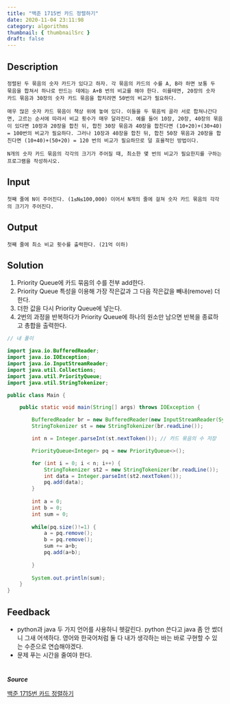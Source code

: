 ```yaml
---
title: "백준 1715번 카드 정렬하기"
date: 2020-11-04 23:11:98
category: algorithms
thumbnail: { thumbnailSrc }
draft: false
---
```



## Description

```
정렬된 두 묶음의 숫자 카드가 있다고 하자. 각 묶음의 카드의 수를 A, B라 하면 보통 두 묶음을 합쳐서 하나로 만드는 데에는 A+B 번의 비교를 해야 한다. 이를테면, 20장의 숫자 카드 묶음과 30장의 숫자 카드 묶음을 합치려면 50번의 비교가 필요하다.

매우 많은 숫자 카드 묶음이 책상 위에 놓여 있다. 이들을 두 묶음씩 골라 서로 합쳐나간다면, 고르는 순서에 따라서 비교 횟수가 매우 달라진다. 예를 들어 10장, 20장, 40장의 묶음이 있다면 10장과 20장을 합친 뒤, 합친 30장 묶음과 40장을 합친다면 (10+20)+(30+40) = 100번의 비교가 필요하다. 그러나 10장과 40장을 합친 뒤, 합친 50장 묶음과 20장을 합친다면 (10+40)+(50+20) = 120 번의 비교가 필요하므로 덜 효율적인 방법이다.

N개의 숫자 카드 묶음의 각각의 크기가 주어질 때, 최소한 몇 번의 비교가 필요한지를 구하는 프로그램을 작성하시오.
```
## Input
```
첫째 줄에 N이 주어진다. (1≤N≤100,000) 이어서 N개의 줄에 걸쳐 숫자 카드 묶음의 각각의 크기가 주어진다.
```

## Output
```
첫째 줄에 최소 비교 횟수를 출력한다. (21억 이하)
```

## Solution
1. Priority Queue에 카드 묶음의 수를 전부 add한다.
2. Priority Queue 특성을 이용해 가장 작은값과 그 다음 작은값을 빼내(remove) 더한다. 
3. 더한 값을 다시 Priority Queue에 넣는다.
4. 2번의 과정을 반복하다가 Priority Queue에 하나의 원소만 남으면 반복을 종료하고 총합을 출력한다. 



```java
// 내 풀이

import java.io.BufferedReader;
import java.io.IOException;
import java.io.InputStreamReader;
import java.util.Collections;
import java.util.PriorityQueue;
import java.util.StringTokenizer;

public class Main {

	public static void main(String[] args) throws IOException {

		BufferedReader br = new BufferedReader(new InputStreamReader(System.in)); // Scanner에 비해 시간 단축 가능
		StringTokenizer st = new StringTokenizer(br.readLine());

		int n = Integer.parseInt(st.nextToken()); // 카드 묶음의 수 저장

		PriorityQueue<Integer> pq = new PriorityQueue<>();

		for (int i = 0; i < n; i++) {
			StringTokenizer st2 = new StringTokenizer(br.readLine());
			int data = Integer.parseInt(st2.nextToken());
			pq.add(data);	
		}
		
		int a = 0;
		int b = 0;
		int sum = 0;
		
		while(pq.size()!=1) { 
			a = pq.remove();
			b = pq.remove();
			sum += a+b;
			pq.add(a+b);
			
		}
			
		System.out.println(sum);
	}
}

```
## Feedback

- python과 java 두 가지 언어를 사용하니 헷갈린다. python 쓴다고 java 좀 안 썼더니 그새 어색하다. 영어와 한국어처럼 둘 다 내가 생각하는 바는 바로 구현할 수 있는 수준으로 연습해야겠다.
- 문제 푸는 시간을 줄여야 한다. 


#

***Source***

[백준 1715번 카드 정렬하기](https://www.acmicpc.net/problem/1715)